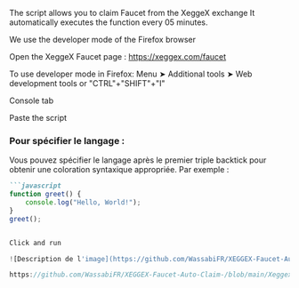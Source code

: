 The script allows you to claim Faucet from the XeggeX exchange
It automatically executes the function every 05 minutes.

We use the developer mode of the Firefox browser

Open the XeggeX Faucet page : https://xeggex.com/faucet

To use developer mode in Firefox: Menu ➤ Additional tools ➤ Web development tools
or "CTRL"+"SHIFT"+"I"

Console tab

Paste the script


### Pour spécifier le langage :
Vous pouvez spécifier le langage après le premier triple backtick pour obtenir une coloration syntaxique appropriée. Par exemple :
```markdown
```javascript
function greet() {
    console.log("Hello, World!");
}
greet();


Click and run

![Description de l'image](https://github.com/WassabiFR/XEGGEX-Faucet-Auto-Claim-/blob/main/Xeggex-Claim.jpg)

https://github.com/WassabiFR/XEGGEX-Faucet-Auto-Claim-/blob/main/Xeggex-Claim.jpg
